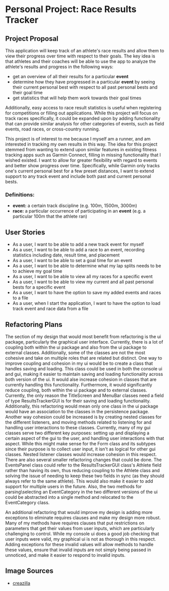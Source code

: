 # Personal Project: Race Results Tracker

## Project Proposal

This application will keep track of an athlete's race results and allow them to view their progress over time with 
respect to their goals. The key idea is that athletes and their coaches will be able to use the app to analyze the 
athlete's results and progress in the following ways:
- get an overview of all their results for a particular **event**
- determine how they have progressed in a particular **event** by seeing their current personal best with 
respect to all past personal bests and their goal time
- get statistics that will help them work towards their goal times

Additionally, easy access to race result statistics is useful when registering for competitions or filling out 
applications. While this project will focus on track races specifically, it could be 
expanded upon by adding functionality that can provide similar analysis for other categories of events, such as field 
events, road races, or cross-country running.
 
 
This project is of interest to me because I myself am a runner, and am interested in tracking my own results in 
this way. The idea for this project stemmed from wanting to extend upon similar features in existing
fitness tracking apps such as Garmin Connect, filling in missing functionality that I wished existed. I want to allow for 
greater flexibility with regard to events and better show progress over time. 
Specifically, while Garmin only tracks one's current personal best for a few preset distances, I want to extend support 
to any track event and include both past and current personal bests.

### Definitions:
- **event:** a certain track discipline (e.g. 100m, 1500m, 3000m)
- **race:** a particular occurrence of participating in an **event** (e.g. a particular 100m that the athlete ran)


## User Stories
- As a user, I want to be able to add a new track event for myself
- As a user, I want to be able to add a race to an event, recording statistics including date, result time, and placement
- As a user, I want to be able to set a goal time for an event
- As a user, I want to be able to determine what my lap splits needs to be to achieve my goal time
- As a user, I want to be able to view all my races for a specific event
- As a user, I want to be able to view my current and all past personal bests for a specific event
- As a user, I want to have the option to save my added events and races to a file
- As a user, when I start the application, I want to have the option to load track event and race data from a file

## Refactoring Plans
The section of my design that would most benefit from refactoring is the ui package, particularly the graphical user 
interface. Currently, there is a lot of coupling both within the ui package and also from the ui package to external 
classes. Additionally, some of the classes are not the most cohesive and take on multiple roles that are related but 
distinct. 
One way to improve coupling and cohesion in my ui would be to create a class that handles saving and loading. 
This class could be used in both the console ui and gui, making it easier to maintain saving and loading functionality 
across both version of the ui. It would alse increase cohesion in classes that are currently handling this 
functionality. Furthermore, it would significantly reduce coupling, both within the ui package and to external classes. 
Currently, the only reason the TitleScreen and MenuBar classes need a field of type ResultsTrackerGUI is for their 
saving and loading functionality. Additionally, this refactoring would mean only one class in the ui package would have 
an association to the classes in the persistence package. 
Another way cohesion could be increased is by creating nested classes for the different listeners, and moving methods 
related to listening for and handling user interactions to these classes. Currently, many of my gui classes serve two
different key purposes: setting up and displaying a certain aspect of the gui to the user, and handling user 
interactions with that aspect. While this might make sense for the Form class and its subtypes since their purpose is 
to collect user input, it isn't as logical for other gui classes. Nested listener classes would increase cohesion in 
this respect. 
There are also several smaller refactoring changes that could be done. The EventsPanel class could refer to the 
ResultsTrackerGUI class's Athlete field rather than having its own, thus reducing coupling to the Athlete class and 
solving the issue of needing to keep these two fields in sync (as they should always refer to the same athlete). This 
would also make it easier to add support for multiple users in the future. Also, the two methods for parsing\selecting 
an EventCategory in the two different versions of the ui could be abstracted into a single method and relocated to the 
EventCategory class.

An additional refactoring that would improve my design is adding more exceptions to eliminate requires clauses and make my 
design more robust. Many of my methods have requires clauses that put restrictions on parameters that get their values 
from user inputs, which are particularly challenging to control. While my console ui does a good job checking that user 
inputs were valid, my graphical ui is not as thorough in this respect. Adding exceptions for these invalid values will
allow methods to handle these values, ensure that invalid inputs are not simply being passed in unnoticed, and make it
easier to respond to invalid inputs.

## Image Sources
- [creazilla](https://creazilla.com/nodes/38602-track-and-field-clipart)
